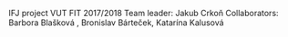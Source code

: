 IFJ project VUT FIT 2017/2018
Team leader: Jakub Crkoň
Collaborators: Barbora Blašková , Bronislav Bárteček, Katarína Kalusová
